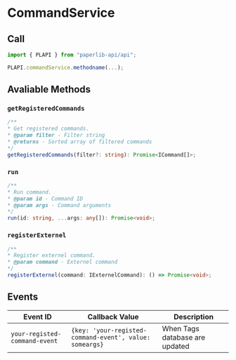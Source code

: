 # CommandService

## Call

```typescript
import { PLAPI } from "paperlib-api/api";

PLAPI.commandService.methodname(...);
```

## Avaliable Methods

### `getRegisteredCommands`

```typescript
/**
* Get registered commands.
* @param filter - Filter string
* @returns - Sorted array of filtered commands
*/
getRegisteredCommands(filter?: string): Promise<ICommand[]>;
```

### `run`

```typescript
/**
* Run command.
* @param id - Command ID
* @param args - Command arguments
*/
run(id: string, ...args: any[]): Promise<void>;
```

### `registerExternel`

```typescript
/**
* Register externel command.
* @param command - Externel command
*/
registerExternel(command: IExternelCommand): () => Promise<void>;
```


## Events

| Event ID | Callback Value | Description |
| --- | --- | --- |
| `your-registed-command-event` | `{key: 'your-registed-command-event', value: someargs}` | When Tags database are updated |